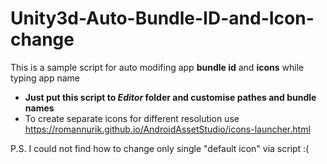 # Unity3d-Auto-Bundle-ID-and-Icon-change

This is a sample script for auto modifing app **bundle id** and **icons** while typing app name
* **Just put this script to _Editor_ folder and customise pathes and bundle names**
* To create separate icons for different resolution use https://romannurik.github.io/AndroidAssetStudio/icons-launcher.html


P.S. I could not find how to change only single "default icon" via script :(
